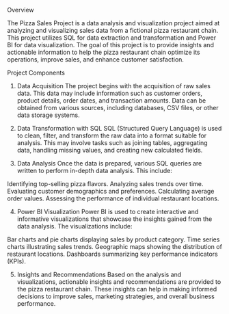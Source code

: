 Overview

The Pizza Sales Project is a data analysis and visualization project aimed at analyzing and visualizing sales data from a fictional pizza restaurant chain. 
This project utilizes SQL for data extraction and transformation and Power BI for data visualization.
The goal of this project is to provide insights and actionable information to help the pizza restaurant chain optimize its operations, improve sales, and enhance customer satisfaction.

Project Components
1. Data Acquisition
The project begins with the acquisition of raw sales data. This data may include information such as customer orders, product details, order dates, and transaction amounts.
 Data can be obtained from various sources, including databases, CSV files, or other data storage systems.

3. Data Transformation with SQL
SQL (Structured Query Language) is used to clean, filter, and transform the raw data into a format suitable for analysis.
This may involve tasks such as joining tables, aggregating data, handling missing values, and creating new calculated fields.

5. Data Analysis
Once the data is prepared, various SQL queries are written to perform in-depth data analysis. This  include:
    
Identifying top-selling pizza flavors.
Analyzing sales trends over time.
Evaluating customer demographics and preferences.
Calculating average order values.
Assessing the performance of individual restaurant locations.

4. Power BI Visualization
Power BI is used to create interactive and informative visualizations that showcase the insights gained from the data analysis.
The visualizations  include:

Bar charts and pie charts displaying sales by product category.
Time series charts illustrating sales trends.
Geographic maps showing the distribution of restaurant locations.
Dashboards summarizing key performance indicators (KPIs).

5. Insights and Recommendations
Based on the analysis and visualizations, actionable insights and recommendations are provided to the pizza restaurant chain.
These insights can help in making informed decisions to improve sales, marketing strategies, and overall business performance.
